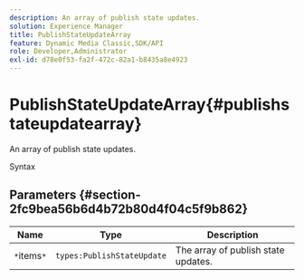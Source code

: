 ```yaml
---
description: An array of publish state updates.
solution: Experience Manager
title: PublishStateUpdateArray
feature: Dynamic Media Classic,SDK/API
role: Developer,Administrator
exl-id: d78e0f53-fa2f-472c-82a1-b8435a8e4923
---
```

# PublishStateUpdateArray{#publishstateupdatearray}

An array of publish state updates.

 Syntax 

## Parameters {#section-2fc9bea56b6d4b72b80d4f04c5f9b862}

|  Name  | Type  | Description  |
|---|---|---|
|  `*`items`*`  | `types:PublishStateUpdate`  | The array of publish state updates.  |
